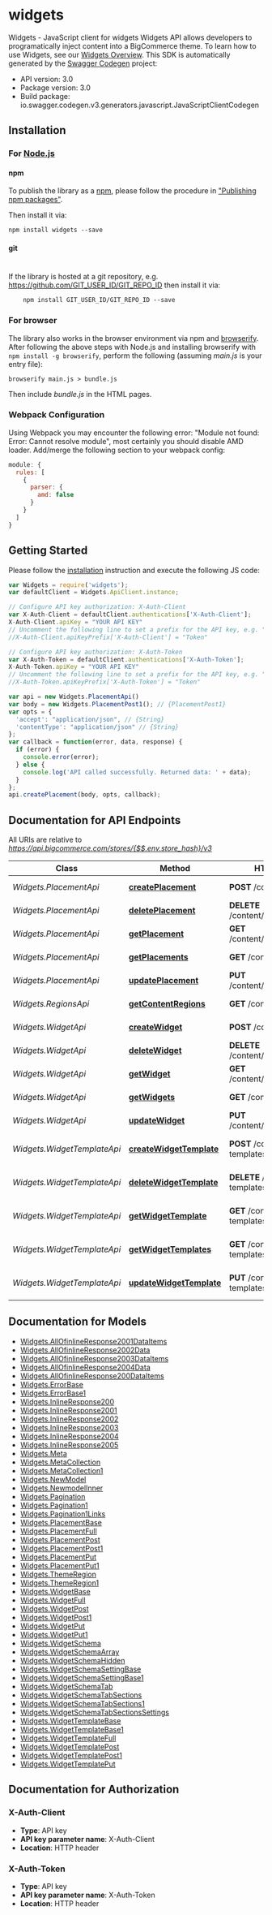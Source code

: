 # widgets

Widgets - JavaScript client for widgets
Widgets API allows developers to programatically inject content into a BigCommerce theme. To learn how to use Widgets, see our [Widgets Overview](/api-docs/storefront/widgets/widgets-overview).
This SDK is automatically generated by the [Swagger Codegen](https://github.com/swagger-api/swagger-codegen) project:

- API version: 3.0
- Package version: 3.0
- Build package: io.swagger.codegen.v3.generators.javascript.JavaScriptClientCodegen

## Installation

### For [Node.js](https://nodejs.org/)

#### npm

To publish the library as a [npm](https://www.npmjs.com/),
please follow the procedure in ["Publishing npm packages"](https://docs.npmjs.com/getting-started/publishing-npm-packages).

Then install it via:

```shell
npm install widgets --save
```

#### git
#
If the library is hosted at a git repository, e.g.
https://github.com/GIT_USER_ID/GIT_REPO_ID
then install it via:

```shell
    npm install GIT_USER_ID/GIT_REPO_ID --save
```

### For browser

The library also works in the browser environment via npm and [browserify](http://browserify.org/). After following
the above steps with Node.js and installing browserify with `npm install -g browserify`,
perform the following (assuming *main.js* is your entry file):

```shell
browserify main.js > bundle.js
```

Then include *bundle.js* in the HTML pages.

### Webpack Configuration

Using Webpack you may encounter the following error: "Module not found: Error:
Cannot resolve module", most certainly you should disable AMD loader. Add/merge
the following section to your webpack config:

```javascript
module: {
  rules: [
    {
      parser: {
        amd: false
      }
    }
  ]
}
```

## Getting Started

Please follow the [installation](#installation) instruction and execute the following JS code:

```javascript
var Widgets = require('widgets');
var defaultClient = Widgets.ApiClient.instance;

// Configure API key authorization: X-Auth-Client
var X-Auth-Client = defaultClient.authentications['X-Auth-Client'];
X-Auth-Client.apiKey = "YOUR API KEY"
// Uncomment the following line to set a prefix for the API key, e.g. "Token" (defaults to null)
//X-Auth-Client.apiKeyPrefix['X-Auth-Client'] = "Token"

// Configure API key authorization: X-Auth-Token
var X-Auth-Token = defaultClient.authentications['X-Auth-Token'];
X-Auth-Token.apiKey = "YOUR API KEY"
// Uncomment the following line to set a prefix for the API key, e.g. "Token" (defaults to null)
//X-Auth-Token.apiKeyPrefix['X-Auth-Token'] = "Token"

var api = new Widgets.PlacementApi()
var body = new Widgets.PlacementPost1(); // {PlacementPost1} 
var opts = { 
  'accept': "application/json", // {String} 
  'contentType': "application/json" // {String} 
};
var callback = function(error, data, response) {
  if (error) {
    console.error(error);
  } else {
    console.log('API called successfully. Returned data: ' + data);
  }
};
api.createPlacement(body, opts, callback);
```

## Documentation for API Endpoints

All URIs are relative to *https://api.bigcommerce.com/stores/{$$.env.store_hash}/v3*

Class | Method | HTTP request | Description
------------ | ------------- | ------------- | -------------
*Widgets.PlacementApi* | [**createPlacement**](docs/PlacementApi.md#createPlacement) | **POST** /content/placements | Create a Placement
*Widgets.PlacementApi* | [**deletePlacement**](docs/PlacementApi.md#deletePlacement) | **DELETE** /content/placements/{uuid} | Delete a Placement
*Widgets.PlacementApi* | [**getPlacement**](docs/PlacementApi.md#getPlacement) | **GET** /content/placements/{uuid} | Get a Placement
*Widgets.PlacementApi* | [**getPlacements**](docs/PlacementApi.md#getPlacements) | **GET** /content/placements | Get All Placements
*Widgets.PlacementApi* | [**updatePlacement**](docs/PlacementApi.md#updatePlacement) | **PUT** /content/placements/{uuid} | Update a Placement
*Widgets.RegionsApi* | [**getContentRegions**](docs/RegionsApi.md#getContentRegions) | **GET** /content/regions | Get Theme Regions
*Widgets.WidgetApi* | [**createWidget**](docs/WidgetApi.md#createWidget) | **POST** /content/widgets | Create a Widget
*Widgets.WidgetApi* | [**deleteWidget**](docs/WidgetApi.md#deleteWidget) | **DELETE** /content/widgets/{uuid} | Delete a Widget
*Widgets.WidgetApi* | [**getWidget**](docs/WidgetApi.md#getWidget) | **GET** /content/widgets/{uuid} | Get a Widget
*Widgets.WidgetApi* | [**getWidgets**](docs/WidgetApi.md#getWidgets) | **GET** /content/widgets | Get All Widgets
*Widgets.WidgetApi* | [**updateWidget**](docs/WidgetApi.md#updateWidget) | **PUT** /content/widgets/{uuid} | Update a Widget
*Widgets.WidgetTemplateApi* | [**createWidgetTemplate**](docs/WidgetTemplateApi.md#createWidgetTemplate) | **POST** /content/widget-templates | Create a Widget Template
*Widgets.WidgetTemplateApi* | [**deleteWidgetTemplate**](docs/WidgetTemplateApi.md#deleteWidgetTemplate) | **DELETE** /content/widget-templates/{uuid} | Delete A Widget Template
*Widgets.WidgetTemplateApi* | [**getWidgetTemplate**](docs/WidgetTemplateApi.md#getWidgetTemplate) | **GET** /content/widget-templates/{uuid} | Get a Widget Template
*Widgets.WidgetTemplateApi* | [**getWidgetTemplates**](docs/WidgetTemplateApi.md#getWidgetTemplates) | **GET** /content/widget-templates | Get All Widget Templates
*Widgets.WidgetTemplateApi* | [**updateWidgetTemplate**](docs/WidgetTemplateApi.md#updateWidgetTemplate) | **PUT** /content/widget-templates/{uuid} | Update a Widget Template

## Documentation for Models

 - [Widgets.AllOfinlineResponse2001DataItems](docs/AllOfinlineResponse2001DataItems.md)
 - [Widgets.AllOfinlineResponse2002Data](docs/AllOfinlineResponse2002Data.md)
 - [Widgets.AllOfinlineResponse2003DataItems](docs/AllOfinlineResponse2003DataItems.md)
 - [Widgets.AllOfinlineResponse2004Data](docs/AllOfinlineResponse2004Data.md)
 - [Widgets.AllOfinlineResponse200DataItems](docs/AllOfinlineResponse200DataItems.md)
 - [Widgets.ErrorBase](docs/ErrorBase.md)
 - [Widgets.ErrorBase1](docs/ErrorBase1.md)
 - [Widgets.InlineResponse200](docs/InlineResponse200.md)
 - [Widgets.InlineResponse2001](docs/InlineResponse2001.md)
 - [Widgets.InlineResponse2002](docs/InlineResponse2002.md)
 - [Widgets.InlineResponse2003](docs/InlineResponse2003.md)
 - [Widgets.InlineResponse2004](docs/InlineResponse2004.md)
 - [Widgets.InlineResponse2005](docs/InlineResponse2005.md)
 - [Widgets.Meta](docs/Meta.md)
 - [Widgets.MetaCollection](docs/MetaCollection.md)
 - [Widgets.MetaCollection1](docs/MetaCollection1.md)
 - [Widgets.NewModel](docs/NewModel.md)
 - [Widgets.NewmodelInner](docs/NewmodelInner.md)
 - [Widgets.Pagination](docs/Pagination.md)
 - [Widgets.Pagination1](docs/Pagination1.md)
 - [Widgets.Pagination1Links](docs/Pagination1Links.md)
 - [Widgets.PlacementBase](docs/PlacementBase.md)
 - [Widgets.PlacementFull](docs/PlacementFull.md)
 - [Widgets.PlacementPost](docs/PlacementPost.md)
 - [Widgets.PlacementPost1](docs/PlacementPost1.md)
 - [Widgets.PlacementPut](docs/PlacementPut.md)
 - [Widgets.PlacementPut1](docs/PlacementPut1.md)
 - [Widgets.ThemeRegion](docs/ThemeRegion.md)
 - [Widgets.ThemeRegion1](docs/ThemeRegion1.md)
 - [Widgets.WidgetBase](docs/WidgetBase.md)
 - [Widgets.WidgetFull](docs/WidgetFull.md)
 - [Widgets.WidgetPost](docs/WidgetPost.md)
 - [Widgets.WidgetPost1](docs/WidgetPost1.md)
 - [Widgets.WidgetPut](docs/WidgetPut.md)
 - [Widgets.WidgetPut1](docs/WidgetPut1.md)
 - [Widgets.WidgetSchema](docs/WidgetSchema.md)
 - [Widgets.WidgetSchemaArray](docs/WidgetSchemaArray.md)
 - [Widgets.WidgetSchemaHidden](docs/WidgetSchemaHidden.md)
 - [Widgets.WidgetSchemaSettingBase](docs/WidgetSchemaSettingBase.md)
 - [Widgets.WidgetSchemaSettingBase1](docs/WidgetSchemaSettingBase1.md)
 - [Widgets.WidgetSchemaTab](docs/WidgetSchemaTab.md)
 - [Widgets.WidgetSchemaTabSections](docs/WidgetSchemaTabSections.md)
 - [Widgets.WidgetSchemaTabSections1](docs/WidgetSchemaTabSections1.md)
 - [Widgets.WidgetSchemaTabSectionsSettings](docs/WidgetSchemaTabSectionsSettings.md)
 - [Widgets.WidgetTemplateBase](docs/WidgetTemplateBase.md)
 - [Widgets.WidgetTemplateBase1](docs/WidgetTemplateBase1.md)
 - [Widgets.WidgetTemplateFull](docs/WidgetTemplateFull.md)
 - [Widgets.WidgetTemplatePost](docs/WidgetTemplatePost.md)
 - [Widgets.WidgetTemplatePost1](docs/WidgetTemplatePost1.md)
 - [Widgets.WidgetTemplatePut](docs/WidgetTemplatePut.md)

## Documentation for Authorization


### X-Auth-Client

- **Type**: API key
- **API key parameter name**: X-Auth-Client
- **Location**: HTTP header

### X-Auth-Token

- **Type**: API key
- **API key parameter name**: X-Auth-Token
- **Location**: HTTP header

